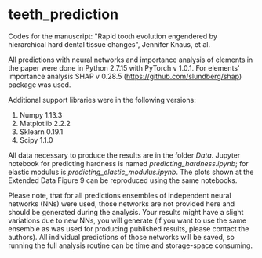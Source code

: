 # teeth_prediction

Codes for the manuscript: "Rapid tooth evolution engendered by hierarchical hard dental tissue changes", Jennifer Knaus, et al.

All predictions with neural networks and importance analysis of elements in the paper were done in Python 2.7.15 with PyTorch v 1.0.1. For elements' importance analysis SHAP v 0.28.5 (https://github.com/slundberg/shap) package was used.

Additional support libraries were in the following versions:

1. Numpy 1.13.3
2. Matplotlib 2.2.2
3. Sklearn 0.19.1
4. Scipy 1.1.0

All data necessary to produce the results are in the folder *Data*. Jupyter notebook for predicting hardness is named *predicting_hardness.ipynb*; for elastic modulus is *predicting_elastic_modulus.ipynb*. The plots shown at the Extended Data Figure 9 can be reproduced using the same notebooks. 

Please note, that for all predictions ensembles of independent neural networks (NNs) were used, those networks are not provided here and should be generated during the analysis. Your results might have a slight variations due to new NNs, you will generate (if you want to use the same ensemble as was used for producing published results, please contact the authors). All individual predictions of those networks will be saved, so running the full analysis routine can be time and storage-space consuming.
